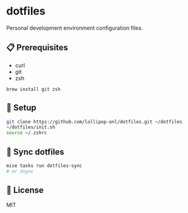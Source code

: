 # dotfiles

Personal development environment configuration files.

## 📋 Prerequisites

- curl
- git
- zsh

```shell
brew install git zsh
```

## 🔰 Setup

```sh
git clone https://github.com/lollipop-onl/dotfiles.git ~/dotfiles
~/dotfiles/init.sh
source ~/.zshrc
```

## 🔄 Sync dotfiles

```sh
mise tasks run dotfiles-sync
# or dsync
```

## 🛂 License

MIT
